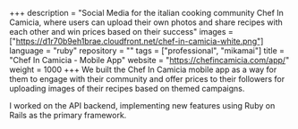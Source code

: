+++
description = "Social Media for the italian cooking community Chef In Camicia, where users can upload their own photos and share recipes with each other and win prices based on their success"
images = ["https://d1r70b9eh1brae.cloudfront.net/chef-in-camicia-white.png"]
language = "ruby"
repository = ""
tags = ["professional", "mikamai"]
title = "Chef In Camicia - Mobile App"
website = "https://chefincamicia.com/app/"
weight = 1000
+++
We built the Chef In Camicia mobile app as a way for them to engage with their community and offer prices to their followers for uploading images of their recipes based on themed campaigns.

I worked on the API backend, implementing new features using Ruby on Rails as the primary framework.
